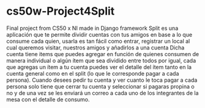 # cs50w-Project4Split
 Final project from CS50 x NI made in Django framework
Split es una aplicación que te permite dividir cuentas con tus amigos en base a lo que consume cada quien, usarla es tan fácil como entrar, registrar un local al cual queremos visitar, nuestros amigos y añadirlos a una cuenta
Dicha cuenta tiene items que puedes agregar en función de quienes consumen de manera individual o algún ítem que sea dividido entre todos por igual, cada que agregas un ítem a tu cuenta puedes ver el detalle del ítem tanto en la cuenta general como en el split (lo que le corresponde pagar a cada persona).
Cuando desees pedir tu cuenta y ver cuanto le toca pagar a cada persona solo tiene que cerrar tu cuenta y seleccionar si pagaras propina o no y de una vez se les enviará un correo a cada uno de los integrantes de la mesa con el detalle de consumo.

